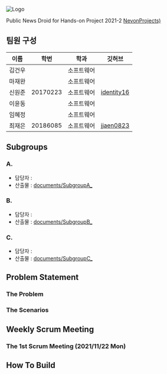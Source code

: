 ![Logo](images/logo.png)

Public News Droid for Hands-on Project 2021-2
[NevonProjects)](https://nevonprojects.com/public-news-droid/)

## 팀원 구성

| 이름   | 학번     | 학과       | 깃허브                                        |
| ------ | -------- | ---------- | --------------------------------------------- |
| 김건우 |  | 소프트웨어 | [](https://github.com/) |
| 마재완 |  | 소프트웨어 | [](https://github.com/)             |
| 신원준 | 20170223 | 소프트웨어 | [identity16](https://github.com/identity16)   |
| 이윤동 |  | 소프트웨어 | [](https://github.com/)       |
| 임혜정 |  | 소프트웨어   | [](https://github.com/)       |
| 최재은 | 20186085 | 소프트웨어   | [jjaen0823](https://github.com/jjaen0823)       |


## Subgroups

### A. 


- 담당자 : 
- 산출물 : [documents/SubgroupA_](https://github.com/HANDSON-Project/PublicNewsDroid)

### B. 


- 담당자 : 
- 산출물 : [documents/SubgroupB_](https://github.com/HANDSON-Project/PublicNewsDroid)

### C. 


- 담당자 : 
- 산출물 : [documents/SubgroupC_](https://github.com/HANDSON-Project/PublicNewsDroid)


## Problem Statement

### The Problem



### The Scenarios


## Weekly Scrum Meeting
### The 1st Scrum Meeting (2021/11/22 Mon)


## How To Build


